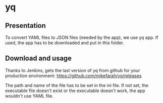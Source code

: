 <!--
SPDX-FileCopyrightText: 2022 Benoit Rolandeau <benoit.rolandeau@allcircuits.com>

SPDX-License-Identifier: LicenseRef-ALLCircuits-ACT-1.1
-->

# yq

## Presentation

To convert YAML files to JSON files (needed by the app), we use yq app. If used, the app has to be downloaded and put in this folder.

## Download and usage

Thanks to Jenkins, gets the last version of yq from github for your production environment: https://github.com/mikefarah/yq/releases

The path and name of the file has to be set in the ini file. If not set, the executable file doesn't exist or the executable doesn't work, the app wouldn't use YAML file.
